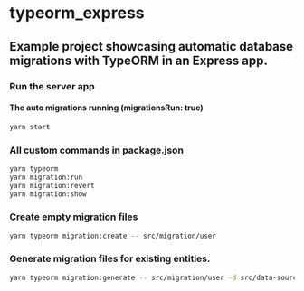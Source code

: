 # typeorm_express
## Example project showcasing automatic database migrations with TypeORM in an Express app.

### Run the server app
#### The auto migrations running (migrationsRun: true)
```bash
yarn start
```

### All custom commands in package.json
```bash
yarn typeorm
yarn migration:run
yarn migration:revert
yarn migration:show
```

### Create empty migration files
```bash
yarn typeorm migration:create -- src/migration/user
```

### Generate migration files for existing entities.
```bash
yarn typeorm migration:generate -- src/migration/user -d src/data-source.ts
```
